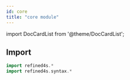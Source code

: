 ```yaml
---
id: core
title: "core module"
---
```


import DocCardList from '@theme/DocCardList';

## Import
```scala mdoc
import refined4s.*
import refined4s.syntax.*
```

<DocCardList />
